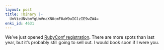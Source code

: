 ```yaml
---
layout: post
title: !binary |-
  UnVieUNvbmYgUmVnaXN0cmF0aW9uIGlzIE9wZW4=
enki_id: 4631
---
```


We’ve just opened [RubyConf
registration](http://www.regonline.com/Checkin.asp?EventId=145820).
There are more spots than last year, but it’s probably still going to
sell out. I would book soon if I were you.
